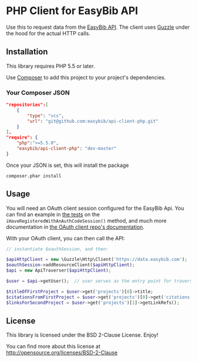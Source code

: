 # PHP Client for EasyBib API

Use this to request data from the [EasyBib API](https://data.easybib.com/).
The client uses [Guzzle](http://guzzlephp.org/) under the hood for the actual
HTTP calls.

## Installation

This library requires PHP 5.5 or later.

Use [Composer](https://getcomposer.org/) to add this project to your project's
dependencies.

### Your Composer JSON


```json
"repositories":[
    {
        "type": "vcs",
        "url": "git@github.com:easybib/api-client-php.git"
    }
],
"require": {
    "php":">=5.5.0",
    "easybib/api-client-php": "dev-master"
}
```

Once your JSON is set, this will install the package

```
composer.phar install
```

## Usage

You will need an OAuth client session configured for the EasyBib Api. You can find
an example in [the tests](tests/EasyBib/Tests/Api/Client/Given.php)
on the `iHaveRegisteredWithAnAuthCodeSession()` method, and much more documentation
in [the OAuth client repo's documentation](http://github.com/easybiblabs/oauth2-client-php).

With your OAuth client, you can then call the API:

```php
// instantiate $oauthSession, and then:

$apiHttpClient = new \Guzzle\Http\Client('https://data.easybib.com');
$oauthSession->addResourceClient($apiHttpClient);
$api = new ApiTraverser($apiHttpClient);

$user = $api->getUser();  // user serves as the entry point for traversing resources

$titleOfFirstProject = $user->get('projects')[0]->title;
$citationsFromFirstProject = $user->get('projects')[0]->get('citations');
$linksForSecondProject = $user->get('projects')[1]->getLinkRefs();
```

## License

This library is licensed under the BSD 2-Clause License. Enjoy!

You can find more about this
license at http://opensource.org/licenses/BSD-2-Clause
